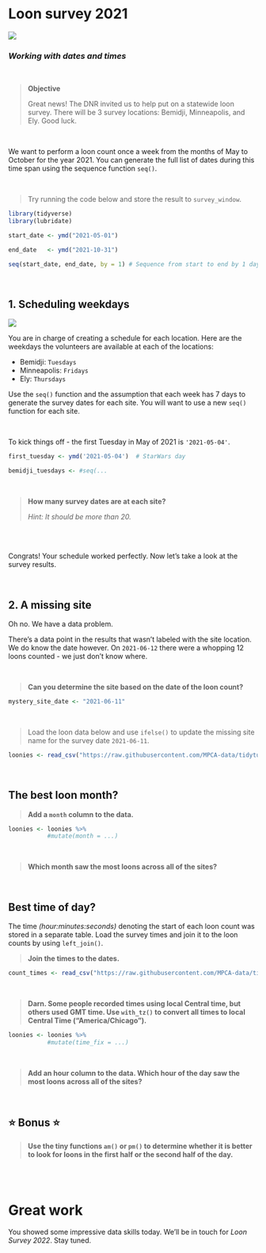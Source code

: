 Loon survey 2021
================

![](https://abcbirds.org/wp-content/uploads/2020/03/common-loon-for-blog.jpg)

### *Working with dates and times*

<br>

> **Objective**
> 
> Great news\! The DNR invited us to help put on a statewide loon
> survey. There will be 3 survey locations: Bemidji, Minneapolis, and
> Ely. Good luck.

<br>

We want to perform a loon count once a week from the months of May to
October for the year 2021. You can generate the full list of dates
during this time span using the sequence function `seq()`.

<br>

> Try running the code below and store the result to `survey_window`.

``` r
library(tidyverse)
library(lubridate)

start_date <- ymd("2021-05-01")

end_date   <- ymd("2021-10-31")

seq(start_date, end_date, by = 1) # Sequence from start to end by 1 day
```

<br>

## 1. Scheduling weekdays

![](https://cdn.iconscout.com/icon/free/png-128/calendar-1562-518053.png)

You are in charge of creating a schedule for each location. Here are the
weekdays the volunteers are available at each of the locations:

  - Bemidji: `Tuesdays`
  - Minneapolis: `Fridays`
  - Ely: `Thursdays`

Use the `seq()` function and the assumption that each week has 7 days to
generate the survey dates for each site. You will want to use a new
`seq()` function for each site.

<br>

To kick things off - the first Tuesday in May of 2021 is `'2021-05-04'`.

``` r
first_tuesday <- ymd('2021-05-04')  # StarWars day

bemidji_tuesdays <- #seq(...
```

<br>

> **How many survey dates are at each site?**
> 
> *Hint: It should be more than 20.*

<br>
<br>

Congrats\! Your schedule worked perfectly. Now let’s take a look at the
survey results.

<br>

## 2. A missing site

Oh no. We have a data problem.

There’s a data point in the results that wasn’t labeled with the site
location. We do know the date however. On `2021-06-12` there were a
whopping 12 loons counted - we just don’t know where.

<br>

> **Can you determine the site based on the date of the loon count?**

``` r
mystery_site_date <- "2021-06-11"
```

<br>

> Load the loon data below and use `ifelse()` to update the missing site name for the
> survey date `2021-06-11`.

``` r
loonies <- read_csv("https://raw.githubusercontent.com/MPCA-data/tidytuesdays/master/show-n-tell/dates/loon_survey_fake_data.csv")   
```


<br>

## The best loon month?

> **Add a `month` column to the data.**

``` r
loonies <- loonies %>%
           #mutate(month = ...)
```

<br>

> **Which month saw the most loons across all of the sites?**

<br>

## Best time of day?

The time _(hour:minutes:seconds)_ denoting the start of each loon count was stored in 
a separate table. Load the survey times and join it to the loon counts by using `left_join()`.

> **Join the times to the dates.**

``` r
count_times <- read_csv("https://raw.githubusercontent.com/MPCA-data/tidytuesdays/master/show-n-tell/dates/loon_survey_fake_times.csv")
```

<br>

> **Darn. Some people recorded times using local Central time, but
> others used GMT time. Use `with_tz()` to convert all times to local
> Central Time (“America/Chicago”).**

``` r
loonies <- loonies %>%
           #mutate(time_fix = ...)
```

<br>

> **Add an hour column to the data. Which hour of the day saw the most
> loons across all of the sites?**

<br>

## :star: Bonus :star:

> **Use the tiny functions `am()` or `pm()` to determine whether it is
> better to look for loons in the first half or the second half of the
> day.**

<br><br>

# Great work

You showed some impressive data skills today. We’ll be in touch for *Loon Survey 2022*. Stay tuned.

##
